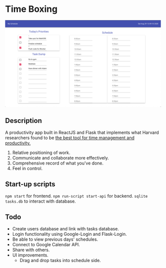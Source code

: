 # Time Boxing

![Dashboard](/public/dashboard.png)

## Description

A productivity app built in ReactJS and Flask that implements what Harvard researchers found to be [the best tool for time management and productivity.](https://hbr.org/2018/12/how-timeboxing-works-and-why-it-will-make-you-more-productive)
1. Relative positioning of work.
2. Communicate and collaborate more effectively.
3. Comprehensive record of what you've done.
4. Feel in control.

## Start-up scripts

`npm start` for frontend.
`npm run-script start-api` for backend.
`sqlite tasks.db` to interact with database.

## Todo
* Create users database and link with tasks database.
* Login functionality using Google-Login and Flask-Login.
* Be able to view previous days' schedules.
* Connect to Google Calendar API.
* Share with others.
* UI improvements.
  * Drag and drop tasks into schedule side.
